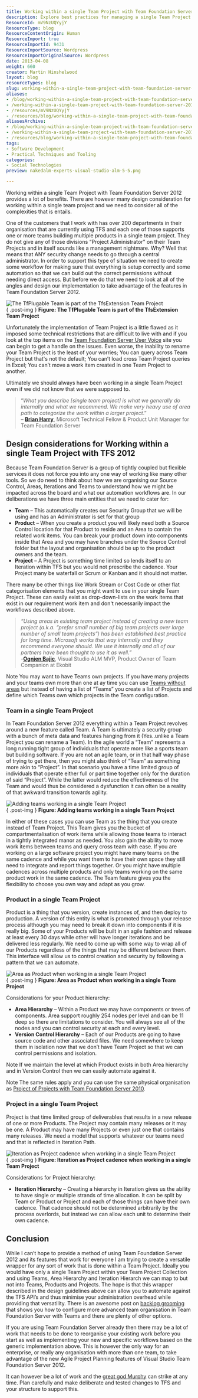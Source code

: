 ```yaml
---
title: Working within a single Team Project with Team Foundation Server 2012
description: Explore best practices for managing a single Team Project in TFS 2012, enhancing collaboration and efficiency across teams while minimizing administrative overhead.
ResourceId: mV9NzUQYyjY
ResourceType: blog
ResourceContentOrigin: Human
ResourceImport: true
ResourceImportId: 9431
ResourceImportSource: Wordpress
ResourceImportOriginalSource: Wordpress
date: 2013-04-08
weight: 660
creator: Martin Hinshelwood
layout: blog
resourceTypes: blog
slug: working-within-a-single-team-project-with-team-foundation-server-2012
aliases:
- /blog/working-within-a-single-team-project-with-team-foundation-server-2012
- /working-within-a-single-team-project-with-team-foundation-server-2012
- /resources/mV9NzUQYyjY
- /resources/blog/working-within-a-single-team-project-with-team-foundation-server-2012
aliasesArchive:
- /blog/working-within-a-single-team-project-with-team-foundation-server-2012
- /working-within-a-single-team-project-with-team-foundation-server-2012
- /resources/blog/working-within-a-single-team-project-with-team-foundation-server-2012
tags:
- Software Development
- Practical Techniques and Tooling
categories:
- Social Technologies
preview: nakedalm-experts-visual-studio-alm-5-5.png

---
```

Working within a single Team Project with Team Foundation Server 2012 provides a lot of benefits. There are however many design consideration for working within a single team project and we need to consider all of the complexities that is entails.

One of the customers that I work with has over 200 departments in their organisation that are currently using TFS and each one of those supports one or more teams building multiple products in a single team project. They do not give any of those divisions “Project Administrator” on their Team Projects and in itself sounds like a management nightmare. Why? Well that means that ANY security change needs to go through a central administrator. In order to support this type of situation we need to create some workflow for making sure that everything is setup correctly and some automation so that we can build out the correct permissions without needing direct access. But before we do that we need to look at all of the angles and design our implementation to take advantage of the features in Team Foundation Server 2012.

![The TfPlugable Team is part of the TfsExtension Team Project](images/image10-1-1.png "The TfPlugable Team is part of the TfsExtension Team Project")  
{ .post-img }
**Figure: The TfPlugable Team is part of the TfsExtension Team Project**

Unfortunately the implementation of Team Project is a little flawed as it imposed some technical restrictions that are difficult to live with and if you look at the top items on the [Team Foundation Server User Voice](http://visualstudio.uservoice.com/forums/121579-visual-studio/category/30925-team-foundation-server) site you can begin to get a handle on the issues. Even worse, the inability to rename your Team Project is the least of your worries; You can query across Team Project but that's not the default; You can’t load cross Team Project queries in Excel; You can’t move a work item created in one Team Project to another.

Ultimately we should always have been working in a single Team Project even if we did not know that we were supposed to.

> “_What you describe \[single team project\] is what we generally do internally and what we recommend. We make very heavy use of area path to categorize the work within a larger project_.”  
> – **[Brian Harry](http://blogs.msdn.com/bharry/)**, Microsoft Technical Fellow & Product Unit Manager for Team Foundation Server

## Design considerations for Working within a single Team Project with TFS 2012

Because Team Foundation Server is a group of tightly coupled but flexible services it does not force you into any one way of working like many other tools. So we do need to think about how we are organising our Source Control, Areas, Iterations and Teams to understand how we might be impacted across the board and what our automation workflows are. In our deliberations we have three main entities that we need to cater for:

- **Team** – This automatically creates our Security Group that we will be using and has an Administrator is set for that group
- **Product** – When you create a product you will likely need both a Source Control location for that Product to reside and an Area to contain the related work items. You can break your product down into components inside that Area and you may have branches under the Source Control folder but the layout and organisation should be up to the product owners and the team.
- **Project** – A Project is something time limited so lends itself to an Iteration within TFS but you would not prescribe the cadence. Your Project many be waterfall or Scrum or Kanban and it should not matter.

There many be other things like Work Stream or Cost Code or other flat categorisation elements that you might want to use in your single Team Project. These can easily exist as drop-down-lists on the work items that exist in our requirement work item and don't necessarily impact the workflows described above.

> _“Using areas in existing team project instead of creating a new team project (a.k.a. “prefer small number of big team projects over large number of small team projects”) has been established best practice for long time. Microsoft works that way internally and they recommend everyone should. We use it internally and all of our partners have been thought to use it as well.”_  
> \-[**Ognjen Bajic**](http://ognjenbajic.com/blog), Visual Studio ALM MVP, Product Owner of Team Companion at Ekobit

Note You may want to have Teams own projects. If you have many projects and your teams own more than one at ay time you can use [Teams without areas](http://blog.hinshelwood.com/team-foundation-server-2012-teams-without-areas/) but instead of having a list of “Teams” you create a list of Projects and define which Teams own which projects in the Team configuration.

### Team in a single Team Project

In Team Foundation Server 2012 everything within a Team Project revolves around a new feature called Team. A Team is ultimately a security group with a bunch of meta data and features hanging from it (Yes..unlike a Team Project you can rename a Team). In the agile world a “Team” represents a long running tight group of individuals that operate more like a sports team but building software. If you are not an agile team, or in that half way phase of trying to get there, then you might also think of “Team” as something more akin to “Project”. In that scenario you have a time limited group of individuals that operate either full or part time together only for the duration of said “Project”. While the latter would reduce the effectiveness of the Team and would thus be considered a dysfunction it can often be a reality of that awkward transition towards agility.

![Adding teams working in a single Team Project](images/image11-2-2.png "Adding teams working in a single Team Project")  
{ .post-img }
**Figure: Adding teams working in a single Team Project**

In either of these cases you can use Team as the thing that you create instead of Team Project. This Team gives you the bucket of compartmentalisation of work items while allowing those teams to interact in a tightly integrated manor as needed. You also gain the ability to move work items between teams and query cross team with ease. If you are working on a large software project you might have many teams on the same cadence and while you want them to have their own space they still need to integrate and report things together. Or you might have multiple cadences across multiple products and only teams working on the same product work in the same cadence. The Team feature gives you the flexibility to choose you own way and adapt as you grow.

### Product in a single Team Project

Product is a thing that you version, create instances of, and then deploy to production. A version of this entity is what is promoted through your release process although you may need to break it down into components if it is really big. Some of your Products will be built in an agile fashion and release at least every 30 days while other will have longer iterations and be delivered less regularly. We need to come up with some way to wrap all of our Products regardless of the things that may be different between them. This interface will allow us to control creation and security by following a pattern that we can automate.

![Area as Product when working in a single Team Project](images/image12-3-3.png "Area as Product when working in a single Team Project")  
{ .post-img }
**Figure: Area as Product when working in a single Team Project**

Considerations for your Product hierarchy:

- **Area Hierarchy** – Within a Product we may have components or trees of components. Area support roughly 254 nodes per level and can be 11 deep so there are limitations to consider. You will always see all of the nodes and you can control security at each and every level.
- **Version Control Hierarchy** – Each of our Products are going to have source code and other associated files. We need somewhere to keep them in isolation now that we don’t have Team Project so that we can control permissions and isolation.

Note If we maintain the level at which Product exists in both Area hierarchy and in Version Control then we can easily automate against it.

Note The same rules apply and you can use the same physical organisation as [Project of Projects with Team Foundation Server 2010](http://blog.hinshelwood.com/project-of-projects-with-team-foundation-server-2010/).

### Project in a single Team Project

Project is that time limited group of deliverables that results in a new release of one or more Products. The Project may contain many releases or it may be one. A Product may have many Projects or even just one that contains many releases. We need a model that supports whatever our teams need and that is reflected in Iteration Path.

![Iteration as Project cadence when working in a single Team Project](images/image13-4-4.png "Iteration as Project cadence when working in a single Team Project")  
{ .post-img }
**Figure: Iteration as Project cadence when working in a single Team Project**

Considerations for Project hierarchy:

- **Iteration Hierarchy** – Creating a hierarchy in Iteration gives us the ability to have single or multiple strands of time allocation. It can be split by Team or Product or Project and each of those things can have their own cadence. That cadence should not be determined arbitrarily by the process overlords, but instead we can allow each unit to determine their own cadence.

## Conclusion

While I can’t hope to provide a method of using Team Foundation Server 2012 and its features that work for everyone I am trying to create a versatile wrapper for any sort of work that is done within a Team Project. Ideally you would have only a single Team Project within your Team Project Collection and using Teams, Area Hierarchy and Iteration Hierarch we can map to but not into Teams, Products and Projects. The hope is that this wrapper described in the design guidelines above can allow you to automate against the TFS API’s and thus minimise your administration overhead while providing that versatility. There is an awesome post on [backlog grooming](http://osnabrugge.wordpress.com/2013/04/07/tfs-as-perfect-tool-for-scrum-part-2-product-backlog-grooming/) that shows you how to configure more advanced team organisation in Team Foundation Server with Teams and there are plenty of other options.

If you are using Team Foundation Server already then there may be a lot of work that needs to be done to reorganise your existing work before you start as well as implementing your new and specific workflows based on the generic implementation above. This is however the only way for an enterprise, or really any organisation with more than one team, to take advantage of the new Agile Project Planning features of Visual Studio Team Foundation Server 2012.

It can however be a lot of work and the [great god Murphy](http://en.wikipedia.org/wiki/Murphy's_law) can strike at any time. Plan carefully and make deliberate and tested changes to TFS and your structure to support this.
